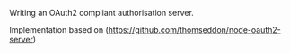 Writing an OAuth2 compliant authorisation server.

Implementation based on (https://github.com/thomseddon/node-oauth2-server)
